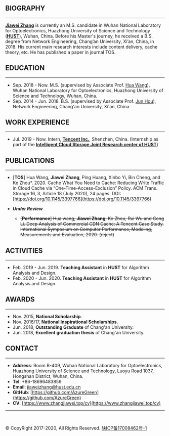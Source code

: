 BIOGRAPHY
---
---

**[Jiawei Zhang](https://www.zhangjiawei.top/)** is currently an M.S. candidate in Wuhan National Laboratory for Optoelectronics, Huazhong University of Science and Technology (**[HUST](http://english.hust.edu.cn/)**), Wuhan, China. Before his Master's journey, he received a B.S. degree from Network Engineering, Chang’an University, Xi’an, China, in 2018. His current main research interests include content delivery, cache theory, etc. He has published a paper in journal TOS. 

EDUCATION
---
---

- Sep. 2018 - Now. M.S. (supervised by Associate Prof. [Hua Wang](http://faculty.hust.edu.cn/hwang/zh_CN/index.htm)), Wuhan National Laboratory for Optoelectronics, Huazhong University of Science and Technology, Wuhan, China.
- Sep. 2014 - Jun. 2018. B.S. (supervised by Associate Prof. [Jun Hou](http://it.chd.edu.cn/info/1031/6438.htm)), Network Engineering, Chang'an University, Xi'an, China.

WORK EXPERIENCE
---
---

- Jul. 2019 - Now. Intern, **[Tencent Inc.](https://www.tencent.com/en-us/about.html)**, Shenzhen, China. (Internship as part of the **[Intelligent Cloud Storage Joint Research center of HUST](https://ur.tencent.com/cooperation/lab)**)

PUBLICATIONS
---
---

- [**TOS**] Hua Wang, **Jiawei Zhang**, Ping Huang, Xinbo Yi, Bin Cheng, and Ke Zhou*. 2020. Cache What You Need to Cache: Reducing Write Traffic in Cloud Cache via “One-Time-Access-Exclusion” Policy. ACM Trans. Storage 16, 3, Article 18 (July 2020), 24 pages. DOI:[https://doi.org/10.1145/3397766](https://doi.org/10.1145/3397766)

- ***Under Review***
  - ~~[**Performance**] Hua wang, **Jiawei Zhang**, Ke Zhou, Rui Wu and Cong Li. Deep Analysis of Commercial CDN Cache: A Tencent Case Study. International Symposium on Computer Performance, Modeling, Measurements and Evaluation, 2020. (reject)~~

ACTIVITIES
---
---

- Feb. 2019 - Jun. 2019. **Teaching Assistant** in **HUST** for Algorithm Analysis and Design.
- Feb. 2020 - Jun. 2020. **Teaching Assistant** in **HUST** for Algorithm Analysis and Design.

AWARDS
---
---

- Nov. 2015, **National Scholarship**.
- Nov. 2016/17, **National Inspirational Scholarships**.
- Jun. 2018, **Outstanding Graduate** of Chang'an University.
- Jun. 2018, **Excellent graduation thesis** of Chang'an University.


CONTACT
---
---

- **Address**: Room B-409, Wuhan National Laboratory for Optoelectronics, Huazhong University of Science and Technology, Luoyu Road 1037, Hongshan District, Wuhan, China.
- **Tel**: +86-18696483859
- **Email**: jiaweizhang@hust.edu.cn
- **GitHub**: [https://github.com/AzureGreen](https://github.com/AzureGreen)
- **CV**: [https://www.zhangjiawei.top/cv](https://www.zhangjiawei.top/cv)

---

<br/>

© CopyRight 2017-2020, All Rights Reserved. [陕ICP备17008462号-1](http://www.beian.miit.gov.cn)